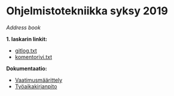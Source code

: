 
# Ohjelmistotekniikka syksy 2019

*Address book*    

**1. laskarin linkit:**
* [gitlog.txt](https://github.com/MiraVorne77/ot-harjoitustyo/blob/master/laskarit/viikko1/gitlog.txt)  
* [komentorivi.txt](https://github.com/MiraVorne77/ot-harjoitustyo/blob/master/laskarit/viikko1/komentorivi.txt)  

**Dokumentaatio:**   
* [Vaatimusmäärittely](https://github.com/MiraVorne77/ot-harjoitustyo/blob/master/dokumentointi/vaatimusmaarittely.md)
* [Työaikakirjanpito](https://github.com/MiraVorne77/ot-harjoitustyo/blob/master/dokumentointi/tyoaikakirjanpito.md)